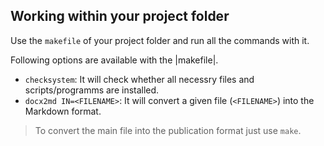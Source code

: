 ## Working within your project folder

Use the `makefile` of your project folder and run all the commands with it.

Following options are available with the |makefile|.

* `checksystem`: It will check whether all necessry files and scripts/programms are installed.
* `docx2md IN=<FILENAME>`: It will convert a given file (`<FILENAME>`) into the Markdown format.

> To convert the main file into the publication format just use `make`.